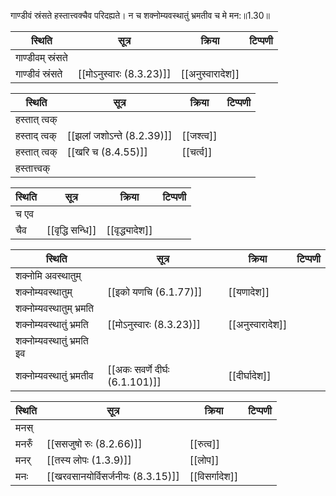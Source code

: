 गाण्डीवं स्रंसते हस्तात्त्वक्चैव परिदह्यते।
न च शक्नोम्यवस्थातुं भ्रमतीव च मे मन:॥1.30॥

| स्थिति            | सूत्र                    | क्रिया | टिप्पणी |
| ----------------- | ------------------------ | ------ | ------- |
| गाण्डीवम् स्रंसते |                          |        |         |
| गाण्डीवं स्रंसते  | [[मोऽनुस्वारः (8.3.23)]] | [[अनुस्वारादेश]]       |         |

| स्थिति        | सूत्र                      | क्रिया     | टिप्पणी |
| ------------- | -------------------------- | ---------- | ------- |
| हस्तात् त्वक् |                            |            |         |
| हस्ताद् त्वक् | [[झलां जशोऽन्ते (8.2.39)]] | [[जश्त्व]] |         |
| हस्तात् त्वक् | [[खरि च (8.4.55)]]         | [[चर्त्व]] |         |
| हस्तात्त्वक्  |                            |            |         |

| स्थिति | सूत्र            | क्रिया          | टिप्पणी |
| ------ | ---------------- | --------------- | ------- |
| च एव   |                  |                 |         |
| चैव    | [[वृद्धि सन्धि]] | [[वृद्ध्यादेश]] |         |

| स्थिति                     | सूत्र                           | क्रिया           | टिप्पणी |
| -------------------------- | ------------------------------- | ---------------- | ------- |
| शक्नोमि अवस्थातुम्         |                                 |                  |         |
| शक्नोम्यवस्थातुम्          | [[इको यणचि (6.1.77)]]           | [[यणादेश]]       |         |
| शक्नोम्यवस्थातुम् भ्रमति   |                                 |                  |         |
| शक्नोम्यवस्थातुं भ्रमति    | [[मोऽनुस्वारः (8.3.23)]]        | [[अनुस्वारादेश]] |         |
| शक्नोम्यवस्थातुं भ्रमति इव |                                 |                  |         |
| शक्नोम्यवस्थातुं भ्रमतीव   | [[अकः सवर्णे दीर्घः (6.1.101)]] | [[दीर्घादेश]]                 |         |

| स्थिति | सूत्र                             | क्रिया    | टिप्पणी |
| ------ | --------------------------------- | --------- | ------- |
| मनस्   |                                   |           |         |
| मनरुँ  | [[ससजुषो रुः (8.2.66)]]           | [[रुत्व]] |         |
| मनर्   | [[तस्य लोपः (1.3.9)]]             | [[लोप]]   |         |
| मनः    | [[खरवसानयोर्विसर्जनीयः (8.3.15)]] | [[विसर्गादेश]]          |         |
